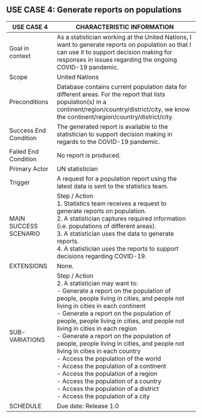 ## USE CASE 4: Generate reports on populations

| USE CASE 4 | CHARACTERISTIC INFORMATION |   
| --------------- | ------------ | 
| Goal in context | As a statistician working at the United Nations, I want to generate reports on population so that I can use it to support decision making for responses in issues regarding the ongoing COVID-19 pandemic.             |
| Scope           | United Nations            |
| Preconditions | Database contains current population data for different areas. For the report that lists population(s) in a continent/region/country/district/city, we know the continent/region/country/district/city. |
| Success End Condition | The generated report is available to the statistician to support decision making in regards to the COVID-19 pandemic.   |
| Failed End Condition | No report is produced. |
| Primary Actor | UN statistician  |
| Trigger         | A request for a population report using the latest data is sent to the statistics team. |
| MAIN SUCCESS SCENARIO | Step / Action <br>1. Statistics team receives a request to generate reports on population. <br>2. A statistician captures required information (i.e. populations of different areas). <br>3. A statistician uses the data to generate reports. <br>4. A statistician uses the reports to support decisions regarding COVID-19. <br> |
| EXTENSIONS  | None. |
| SUB-VARIATIONS | Step / Action <br>2. A statistician may want to: <br> - Generate a report on the population of people, people living in cities, and people not living in cities in each continent <br> - Generate a report on the population of people, people living in cities, and people not living in cities in each region <br> - Generate a report on the population of people, people living in cities, and people not living in cities in each country <br> - Access the population of the world <br> - Access the population of a continent <br> - Access the population of a region <br> - Access the population of a country <br> - Access the population of a district <br> - Access the population of a city   |
| SCHEDULE | Due date: Release 1.0 |